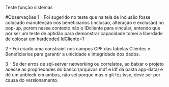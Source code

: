 Teste função sistemas

#Observações 1 - Foi sugerido no teste que na tela de inclusão fosse colocado manutenção nos beneficiarios (inclusao, alteração e exclusão) no pop-up, porém nesse contexto não o IDcliente para vincular, entendo que por ser um teste de aptidão para demonstrar capacidade tomei a liberdade de colocar um hardcoded IdCliente=1

2 - Foi criado uma constraint nos campos CPF das tabelas Clientes e Beneficiarios para garantir a unicidade e integridade dos dados.

3 - Se der erros de sql-server networking ou correlatos, ao baixar o projeto acesse as propriedades do banco (arquivos mdf e ldf da pasta app-data) e dê um unblock em ambos, não sei porque mas o git fez isso, deve ser por causa do versionamento.
